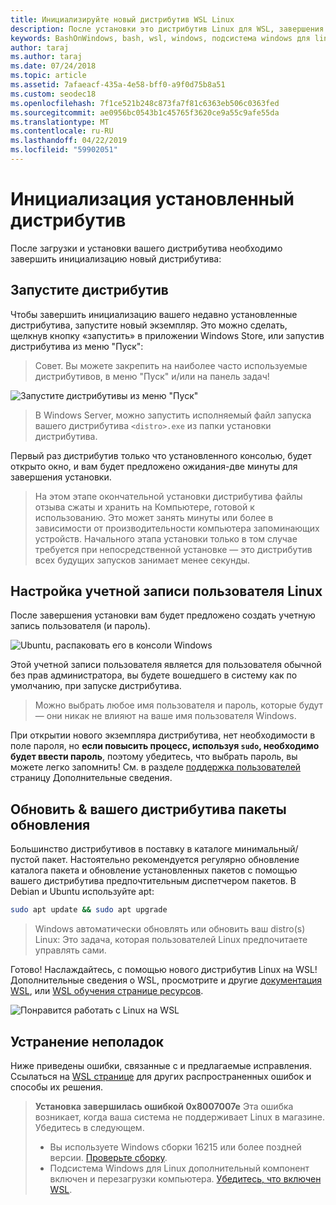 ```yaml
---
title: Инициализируйте новый дистрибутив WSL Linux
description: После установки это дистрибутив Linux для WSL, завершения инициализации, выполнив следующие простые действия
keywords: BashOnWindows, bash, wsl, windows, подсистема windows для linux, windowssubsystem, ubuntu, debian, suse, windows 10
author: taraj
ms.author: taraj
ms.date: 07/24/2018
ms.topic: article
ms.assetid: 7afaeacf-435a-4e58-bff0-a9f0d75b8a51
ms.custom: seodec18
ms.openlocfilehash: 7f1ce521b248c873fa7f81c6363eb506c0363fed
ms.sourcegitcommit: ae0956bc0543b1c45765f3620ce9a55c9afe55da
ms.translationtype: MT
ms.contentlocale: ru-RU
ms.lasthandoff: 04/22/2019
ms.locfileid: "59902051"
---
```

# <a name="initializing-a-newly-installed-distro"></a>Инициализация установленный дистрибутив
После загрузки и установки вашего дистрибутива необходимо завершить инициализацию новый дистрибутива:

## <a name="launch-a-distro"></a>Запустите дистрибутив
Чтобы завершить инициализацию вашего недавно установленные дистрибутива, запустите новый экземпляр. Это можно сделать, щелкнув кнопку «запустить» в приложении Windows Store, или запустив дистрибутива из меню "Пуск":

> Совет. Вы можете закрепить на наиболее часто используемые дистрибутивов, в меню "Пуск" и/или на панель задач!

![Запустите дистрибутивы из меню "Пуск"](media/start-menu.png)

> В Windows Server, можно запустить исполняемый файл запуска вашего дистрибутива `<distro>.exe` из папки установки дистрибутива.

Первый раз дистрибутив только что установленного консолью, будет открыто окно, и вам будет предложено ожидания-две минуты для завершения установки.

> На этом этапе окончательной установки дистрибутива файлы отзыва сжаты и хранить на Компьютере, готовой к использованию. Это может занять минуты или более в зависимости от производительности компьютера запоминающих устройств. Начального этапа установки только в том случае требуется при непосредственной установке — это дистрибутив всех будущих запусков занимает менее секунды.

## <a name="setting-up-a-new-linux-user-account"></a>Настройка учетной записи пользователя Linux

После завершения установки вам будет предложено создать учетную запись пользователя (и пароль). 

![Ubuntu, распаковать его в консоли Windows](media/UbuntuInstall.png)

Этой учетной записи пользователя является для пользователя обычной без прав администратора, вы будете вошедшего в систему как по умолчанию, при запуске дистрибутива.

> Можно выбрать любое имя пользователя и пароль, которые будут — они никак не влияют на ваше имя пользователя Windows. 

При открытии нового экземпляра дистрибутива, нет необходимости в поле пароля, но **если повысить процесс, используя `sudo`, необходимо будет ввести пароль**, поэтому убедитесь, что выбрать пароль, вы можете легко запомнить! См. в разделе [поддержка пользователей](user-support.md) страницу Дополнительные сведения.

## <a name="update--upgrade-your-distros-packages"></a>Обновить & вашего дистрибутива пакеты обновления

Большинство дистрибутивов в поставку в каталоге минимальный/пустой пакет. Настоятельно рекомендуется регулярно обновление каталога пакета и обновление установленных пакетов с помощью вашего дистрибутива предпочтительным диспетчером пакетов. В Debian и Ubuntu используйте apt:

```bash
sudo apt update && sudo apt upgrade
```

> Windows автоматически обновлять или обновить ваш distro(s) Linux: Это задача, которая пользователей Linux предпочитаете управлять сами.

Готово! Наслаждайтесь, с помощью нового дистрибутив Linux на WSL! Дополнительные сведения о WSL, просмотрите и другие [документация WSL](https://aka.ms/wsldocs), или [WSL обучения странице ресурсов](https://aka.ms/learnwsl).

![Понравится работать с Linux на WSL](media/linux-on-wsl.png)

## <a name="troubleshooting"></a>Устранение неполадок

Ниже приведены ошибки, связанные с и предлагаемые исправления. Ссылаться на [WSL странице](troubleshooting.md) для других распространенных ошибок и способы их решения.

> **Установка завершилась ошибкой 0x8007007e** Эта ошибка возникает, когда ваша система не поддерживает Linux в магазине.  Убедитесь в следующем.
> * Вы используете Windows сборки 16215 или более поздней версии. [Проверьте сборку](troubleshooting.md#check-your-build-number).
> * Подсистема Windows для Linux дополнительный компонент включен и перезагрузки компьютера.  [Убедитесь, что включен WSL](troubleshooting.md#confirm-wsl-is-enabled).

